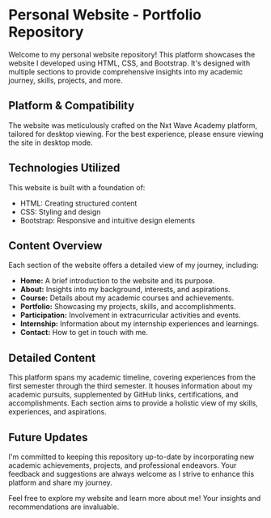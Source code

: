# Personal Website - Portfolio Repository

Welcome to my personal website repository! This platform showcases the website I developed using HTML, CSS, and Bootstrap. It's designed with multiple sections to provide comprehensive insights into my academic journey, skills, projects, and more.

## Platform & Compatibility
The website was meticulously crafted on the Nxt Wave Academy platform, tailored for desktop viewing. For the best experience, please ensure viewing the site in desktop mode.

## Technologies Utilized
This website is built with a foundation of:
- HTML: Creating structured content
- CSS: Styling and design
- Bootstrap: Responsive and intuitive design elements

## Content Overview
Each section of the website offers a detailed view of my journey, including:
- **Home:** A brief introduction to the website and its purpose.
- **About:** Insights into my background, interests, and aspirations.
- **Course:** Details about my academic courses and achievements.
- **Portfolio:** Showcasing my projects, skills, and accomplishments.
- **Participation:** Involvement in extracurricular activities and events.
- **Internship:** Information about my internship experiences and learnings.
- **Contact:** How to get in touch with me.

## Detailed Content
This platform spans my academic timeline, covering experiences from the first semester through the third semester. It houses information about my academic pursuits, supplemented by GitHub links, certifications, and accomplishments. Each section aims to provide a holistic view of my skills, experiences, and aspirations.

## Future Updates
I'm committed to keeping this repository up-to-date by incorporating new academic achievements, projects, and professional endeavors. Your feedback and suggestions are always welcome as I strive to enhance this platform and share my journey.

Feel free to explore my website and learn more about me! Your insights and recommendations are invaluable.
